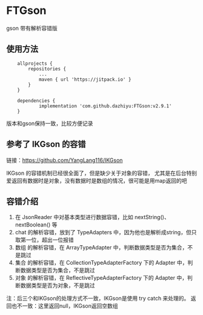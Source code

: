 # FTGson
gson 带有解析容错版

## 使用方法
```
    allprojects {
		repositories {
			...
			maven { url 'https://jitpack.io' }
		}
	}
```

```
 	dependencies {
	        implementation 'com.github.dazhiyu:FTGson:v2.9.1'
	}
```
版本和gson保持一致，比较方便记录

## 参考了 IKGson 的容错
链接：https://github.com/YangLang116/IKGson

IKGson 的容错机制已经很全面了，但是缺少关于对象的容错，
尤其是在后台特别爱返回有数据时是对象，没有数据时是数组的情况，很可能是用map返回的吧

## 容错介绍
1. 在 JsonReader 中对基本类型进行数据容错，比如 nextString()、nextBoolean() 等
2. chat 的解析容错，放到了 TypeAdapters 中，因为他也是解析成string，但只取第一位，超出一位报错
3. 数组 的解析容错，在 ArrayTypeAdapter 中，判断数据类型是否为集合，不是跳过
4. 集合 的解析容错，在 CollectionTypeAdapterFactory 下的 Adapter 中，判断数据类型是否为集合，不是跳过
5. 对象 的解析容错，在 ReflectiveTypeAdapterFactory 下的 Adapter 中，判断数据类型是否为对象，不是跳过

注：后三个和IKGson的处理方式不一致，IKGson是使用 try catch 来处理的。
返回也不一致：这里返回null，IKGson返回空数组


